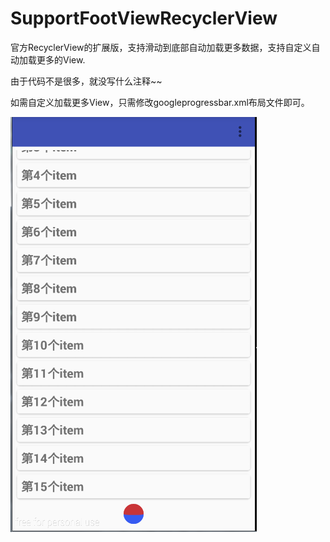 # SupportFootViewRecyclerView
官方RecyclerView的扩展版，支持滑动到底部自动加载更多数据，支持自定义自动加载更多的View.

由于代码不是很多，就没写什么注释~~

如需自定义加载更多View，只需修改googleprogressbar.xml布局文件即可。

![Aaron Swartz](https://github.com/yushilong/SupportFootViewRecyclerView/raw/master/imgs/QQ%E5%9B%BE%E7%89%8720160112144346.png)
